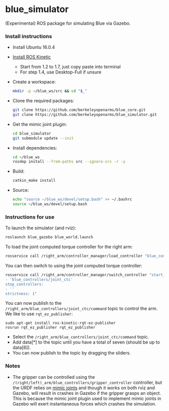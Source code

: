 # blue_simulator
(Experimental) ROS package for simulating Blue via Gazebo.

### Install instructions

- Install Ubuntu 16.0.4
- [Install ROS Kinetic](http://wiki.ros.org/kinetic/Installation/Ubuntu)
  - Start from 1.2 to 1.7, just copy paste into terminal
  - For step 1.4, use Desktop-Full if unsure
- Create a workspace:
  ```bash
  mkdir -p ~/blue_ws/src && cd "$_"
  ```
- Clone the required packages:
  ```bash
  git clone https://github.com/berkeleyopenarms/blue_core.git
  git clone https://github.com/berkeleyopenarms/blue_simulator.git
  ```
- Get the mimic joint plugin:
  ```bash
  cd blue_simulator
  git submodule update --init
  ```

- Install dependencies:
  ```bash
  cd ~/blue_ws
  rosdep install --from-paths src --ignore-src -r -y
  ```
- Build:
  ```bash
  catkin_make install
  ```
- Source:
  ```bash
  echo "source ~/blue_ws/devel/setup.bash" >> ~/.bashrc
  source ~/blue_ws/devel/setup.bash
  ```

### Instructions for use
To launch the simulator (and rviz):
```bash
roslaunch blue_gazebo blue_world.launch
```

To load the joint computed torque controller for the right arm:
```bash
rosservice call /right_arm/controller_manager/load_controller "blue_controllers/joint_ctc"
```

You can then switch to using the joint computed torque controller:

```bash
rosservice call /right_arm/controller_manager/switch_controller "start_controllers:
- 'blue_controllers/joint_ctc'
stop_controllers:
- ''
strictness: 1"
```

You can now publish to the `/right_arm/blue_controllers/joint_ctc/command` topic to control the arm. We like to use `rqt_ez_publisher`:
```
sudo apt-get install ros-kinetic-rqt-ez-publisher
rosrun rqt_ez_publisher rqt_ez_publisher
```
* Select the `/right_arm/blue_controllers/joint_ctc/command` topic.
* Add data[*] to the topic until you have a total of seven (should be up to data[6]).
* You can now publish to the topic by dragging the sliders.

### Notes
* The gripper can be controlled using the `/(right/left)_arm/blue_controllers/gripper_controller` controller, but the URDF relies on [mimic joints](http://wiki.ros.org/urdf/XML/joint) and though it works on both rviz and Gazebo, will result in crashes in Gazebo if the gripper grasps an object. This is because the mimic joint plugin used to implement mimic joints in Gazebo will exert instantaneous forces which crashes the simulation.
